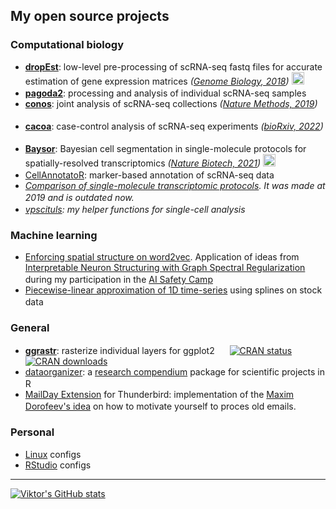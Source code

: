 ## My open source projects


### Computational biology

- **[dropEst](https://github.com/kharchenkolab/dropEst)**: low-level pre-processing of scRNA-seq fastq files for accurate estimation of gene expression matrices *([Genome Biology, 2018](https://doi.org/10.1186/s13059-018-1449-6))* <img src="https://raw.githubusercontent.com/abrahamcalf/programming-languages-logos/master/src/cpp/cpp.svg" height="20" class="image is-16x16 is-inline-block" />
- **[pagoda2](https://github.com/kharchenkolab/pagoda2)**: processing and analysis of individual scRNA-seq samples <img src="https://raw.githubusercontent.com/abrahamcalf/programming-languages-logos/master/src/r/r.svg" height="16" class="image is-16x16 is-inline-block" />
- **[conos](https://github.com/kharchenkolab/conos)**: joint analysis of scRNA-seq collections *([Nature Methods, 2019](https://doi.org/10.1038/s41592-019-0466-z))* <img src="https://raw.githubusercontent.com/abrahamcalf/programming-languages-logos/master/src/r/r.svg" height="16" class="image is-16x16 is-inline-block" />
- **[cacoa](https://github.com/kharchenkolab/cacoa)**: case-control analysis of scRNA-seq experiments *([bioRxiv, 2022](https://doi.org/10.1101/2022.03.15.484475))* <img src="https://raw.githubusercontent.com/abrahamcalf/programming-languages-logos/master/src/r/r.svg" height="16" class="image is-16x16 is-inline-block" />
- **[Baysor](https://github.com/kharchenkolab/Baysor)**: Bayesian cell segmentation in single-molecule protocols for spatially-resolved transcriptomics *([Nature Biotech, 2021](https://www.nature.com/articles/s41587-021-01044-w))* <img src="https://www.logo.wine/a/logo/Julia_(programming_language)/Julia_(programming_language)-Logo.wine.svg" height="20" class="image is-16x16 is-inline-block" />
- [CellAnnotatoR](https://github.com/khodosevichlab/CellAnnotatoR): marker-based annotation of scRNA-seq data <img src="https://raw.githubusercontent.com/abrahamcalf/programming-languages-logos/master/src/r/r.svg" height="16" class="image is-16x16 is-inline-block" />
- *[Comparison of single-molecule transcriptomic protocols](https://github.com/VPetukhov/SpatialProtocolComparison). It was made at 2019 and is outdated now.* <img src="https://raw.githubusercontent.com/abrahamcalf/programming-languages-logos/master/src/python/python.svg" height="16" class="image is-16x16 is-inline-block" />
- *[vpscituls](https://github.com/VPetukhov/vpscutils): my helper functions for single-cell analysis* <img src="https://raw.githubusercontent.com/abrahamcalf/programming-languages-logos/master/src/r/r.svg" height="16" class="image is-16x16 is-inline-block" />

### Machine learning

- [Enforcing spatial structure on word2vec](https://github.com/VPetukhov/GraphRegularizedNNs). Application of ideas from [Interpretable Neuron Structuring with Graph Spectral Regularization](https://arxiv.org/pdf/1810.00424.pdf) during my participation in the [AI Safety Camp](https://www.lesswrong.com/posts/QEmfyhqMcSpfnY2dX/how-teams-went-about-their-research-at-ai-safety-camp) <img src="https://raw.githubusercontent.com/abrahamcalf/programming-languages-logos/master/src/python/python.svg" height="16" class="image is-16x16 is-inline-block" />
- [Piecewise-linear approximation of 1D time-series](https://github.com/VPetukhov/StockSegmentation) using splines on stock data <img src="https://raw.githubusercontent.com/abrahamcalf/programming-languages-logos/master/src/python/python.svg" height="16" class="image is-16x16 is-inline-block" />

### General

- **[ggrastr](https://github.com/VPetukhov/ggrastr)**: rasterize individual layers for ggplot2 <img src="https://raw.githubusercontent.com/abrahamcalf/programming-languages-logos/master/src/r/r.svg" height="16" class="image is-16x16 is-inline-block" />
  [![CRAN status](https://www.r-pkg.org/badges/version/ggrastr)](https://cran.r-project.org/package=ggrastr) [![CRAN downloads](https://cranlogs.r-pkg.org/badges/ggrastr)](https://cran.r-project.org/package=ggrastr)
- [dataorganizer](https://github.com/khodosevichlab/dataorganizer): a [research compendium](https://research-compendium.science/) package for scientific projects in R <img src="https://raw.githubusercontent.com/abrahamcalf/programming-languages-logos/master/src/r/r.svg" height="16" class="image is-16x16 is-inline-block" />
- [MailDay Extension](https://github.com/VPetukhov/MailDayExtension) for Thunderbird: implementation of the [Maxim Dorofeev's idea](https://forum.mnogosdelal.ru/viewtopic.php?f=7&t=865) on how to motivate yourself to proces old emails. <img src="https://raw.githubusercontent.com/abrahamcalf/programming-languages-logos/master/src/javascript/javascript.svg" height="16" class="image is-16x16 is-inline-block" />

### Personal

- [Linux](https://github.com/VPetukhov/linux_configs) configs
- [RStudio](https://github.com/VPetukhov/rstudio_config) configs

---

[![Viktor's GitHub stats](https://github-readme-stats.vercel.app/api?username=vpetukhov)](https://github.com/anuraghazra/github-readme-stats)
